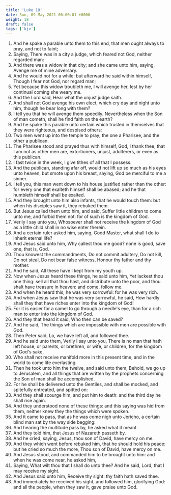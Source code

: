 ```yaml
---
title: 'Luke 18'
date: Sun, 09 May 2021 00:00:01 +0000
weight: 18
draft: false
tags: ['kjv'] 
---
```


1. And he spake a parable unto them to this end, that men ought always to pray, and not to faint;
2. Saying, There was in a city a judge, which feared not God, neither regarded man:
3. And there was a widow in that city; and she came unto him, saying, Avenge me of mine adversary.
4. And he would not for a while: but afterward he said within himself, Though I fear not God, nor regard man;
5. Yet because this widow troubleth me, I will avenge her, lest by her continual coming she weary me.
6. And the Lord said, Hear what the unjust judge saith.
7. And shall not God avenge his own elect, which cry day and night unto him, though he bear long with them?
8. I tell you that he will avenge them speedily. Nevertheless when the Son of man cometh, shall he find faith on the earth?
9. And he spake this parable unto certain which trusted in themselves that they were righteous, and despised others:
10. Two men went up into the temple to pray; the one a Pharisee, and the other a publican.
11. The Pharisee stood and prayed thus with himself, God, I thank thee, that I am not as other men are, extortioners, unjust, adulterers, or even as this publican.
12. I fast twice in the week, I give tithes of all that I possess.
13. And the publican, standing afar off, would not lift up so much as his eyes unto heaven, but smote upon his breast, saying, God be merciful to me a sinner.
14. I tell you, this man went down to his house justified rather than the other: for every one that exalteth himself shall be abased; and he that humbleth himself shall be exalted.
15. And they brought unto him also infants, that he would touch them: but when his disciples saw it, they rebuked them.
16. But Jesus called them unto him, and said, Suffer little children to come unto me, and forbid them not: for of such is the kingdom of God.
17. Verily I say unto you, Whosoever shall not receive the kingdom of God as a little child shall in no wise enter therein.
18. And a certain ruler asked him, saying, Good Master, what shall I do to inherit eternal life?
19. And Jesus said unto him, Why callest thou me good? none is good, save one, that is, God.
20. Thou knowest the commandments, Do not commit adultery, Do not kill, Do not steal, Do not bear false witness, Honour thy father and thy mother.
21. And he said, All these have I kept from my youth up.
22. Now when Jesus heard these things, he said unto him, Yet lackest thou one thing: sell all that thou hast, and distribute unto the poor, and thou shalt have treasure in heaven: and come, follow me.
23. And when he heard this, he was very sorrowful: for he was very rich.
24. And when Jesus saw that he was very sorrowful, he said, How hardly shall they that have riches enter into the kingdom of God!
25. For it is easier for a camel to go through a needle's eye, than for a rich man to enter into the kingdom of God.
26. And they that heard it said, Who then can be saved?
27. And he said, The things which are impossible with men are possible with God.
28. Then Peter said, Lo, we have left all, and followed thee.
29. And he said unto them, Verily I say unto you, There is no man that hath left house, or parents, or brethren, or wife, or children, for the kingdom of God's sake,
30. Who shall not receive manifold more in this present time, and in the world to come life everlasting.
31. Then he took unto him the twelve, and said unto them, Behold, we go up to Jerusalem, and all things that are written by the prophets concerning the Son of man shall be accomplished.
32. For he shall be delivered unto the Gentiles, and shall be mocked, and spitefully entreated, and spitted on:
33. And they shall scourge him, and put him to death: and the third day he shall rise again.
34. And they understood none of these things: and this saying was hid from them, neither knew they the things which were spoken.
35. And it came to pass, that as he was come nigh unto Jericho, a certain blind man sat by the way side begging:
36. And hearing the multitude pass by, he asked what it meant.
37. And they told him, that Jesus of Nazareth passeth by.
38. And he cried, saying, Jesus, thou son of David, have mercy on me.
39. And they which went before rebuked him, that he should hold his peace: but he cried so much the more, Thou son of David, have mercy on me.
40. And Jesus stood, and commanded him to be brought unto him: and when he was come near, he asked him,
41. Saying, What wilt thou that I shall do unto thee? And he said, Lord, that I may receive my sight.
42. And Jesus said unto him, Receive thy sight: thy faith hath saved thee.
43. And immediately he received his sight, and followed him, glorifying God: and all the people, when they saw it, gave praise unto God.
